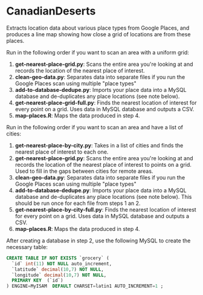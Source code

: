 CanadianDeserts
===============

Extracts location data about various place types from Google Places, and produces a line map showing how close a grid of locations are from these places.

Run in the following order if you want to scan an area with a uniform grid:

1. **get-nearest-place-grid.py**: Scans the entire area you're looking at and records the location of the nearest place of interest.
2. **clean-geo-data.py**: Separates data into separate files if you run the Google Places scan using multiple "place types"
3. **add-to-database-dedupe.py**: Imports your place data into a MySQL database and de-duplicates any place locations (see note below).
4. **get-nearest-place-grid-full.py**: Finds the nearest location of interest for every point on a grid. Uses data in MySQL database and outputs a CSV.
5. **map-places.R**: Maps the data produced in step 4.

Run in the following order if you want to scan an area and have a list of cities:

1. **get-nearest-place-by-city.py**: Takes in a list of cities and finds the nearest place of interest to each one.
2. **get-nearest-place-grid.py**: Scans the entire area you're looking at and records the location of the nearest place of interest to points on a grid. Used to fill in the gaps between cities for remote areas.
2. **clean-geo-data.py**: Separates data into separate files if you run the Google Places scan using multiple "place types"
3. **add-to-database-dedupe.py**: Imports your place data into a MySQL database and de-duplicates any place locations (see note below). This should be run once for each file from steps 1 an 2.
4. **get-nearest-place-by-city-full.py**: Finds the nearest location of interest for every point on a grid. Uses data in MySQL database and outputs a CSV.
5. **map-places.R**: Maps the data produced in step 4.


After creating a database in step 2, use the following MySQL to create the necessary table:

```sql
CREATE TABLE IF NOT EXISTS `grocery` (
  `id` int(11) NOT NULL auto_increment,
  `latitude` decimal(10,7) NOT NULL,
  `longitude` decimal(10,7) NOT NULL,
  PRIMARY KEY  (`id`)
) ENGINE=MyISAM  DEFAULT CHARSET=latin1 AUTO_INCREMENT=1 ;
```